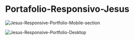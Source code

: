 # Portafolio-Responsivo-Jesus

![Jesus-Responsive-Portfolio-Mobile-section](https://user-images.githubusercontent.com/75322982/122153847-69dcef80-ce29-11eb-82d2-e8330f12b340.png)

![Jesus-Responsive-Portfolio-Desktop](https://user-images.githubusercontent.com/75322982/122153796-503ba800-ce29-11eb-98fe-755c93003222.jpg)




